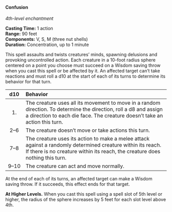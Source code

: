#### Confusion
<!-- markdownlint-disable link-image-reference-definitions -->
[_metadata_:spell_name]:- "Confusion"
[_metadata_:spell_school]:- "enchantment"
[_metadata_:spell_level]:- "4"
[_metadata_:casting_time_amount]:- "1"
[_metadata_:casting_time_unit]:- "action"
[_metadata_:ritual]:- "false"
[_metadata_:range]:- "90 feet"
[_metadata_:target]:- "10-foot radius sphere"
[_metadata_:components_verbal]:- "true"
[_metadata_:components_somatic]:- "true"
[_metadata_:components_material]:- "true"
[_metadata_:components_material_description]:- "three nut shells"
[_metadata_:concentration]:- "true"
[_metadata_:duration]:- "Up to 1 minute"
[_metadata_:saving_throw]:- "Wisdom"
[_metadata_:saving_throw_success]:- "ends_effect"
[_metadata_:compared_to_wotc_srd_5.1]:- "mechanics_same_wording_same"
[_metadata_:compared_to_a5e_srd]:- "mechanics_different_wording_different"
<!-- markdownlint-disable-next-line no-emphasis-as-heading -->
_4th-level enchantment_

**Casting Time:** 1 action \
**Range:** 90 feet \
**Components:** V, S, M (three nut shells) \
**Duration:** Concentration, up to 1 minute

This spell assaults and twists creatures’ minds, spawning delusions and provoking uncontrolled action.
Each creature in a 10-foot radius sphere centered on a point you choose must succeed on a Wisdom saving throw when you cast this spell or be affected by it.
An affected target can’t take reactions and must roll a d10 at the start of each of its turns to determine its behavior for that turn.

| &#160;d10&#160; | Behavior                                             |
|:---------------:|:-----------------------------------------------------|
|        1.       | The creature uses all its movement to move in a random direction. To determine the direction, roll a d8 and assign a direction to each die face. The creature doesn’t take an action this turn. |
|       2–6       | The creature doesn’t move or take actions this turn. |
|       7–8       | The creature uses its action to make a melee attack against a randomly determined creature within its reach. If there is no creature within its reach, the creature does nothing this turn. |
|       9–10      | The creature can act and move normally.              |

At the end of each of its turns, an affected target can make a Wisdom saving throw.
If it succeeds, this effect ends for that target.

**At Higher Levels.**
When you cast this spell using a spell slot of 5th level or higher, the radius of the sphere increases by 5 feet for each slot level above 4th.
